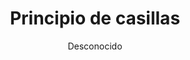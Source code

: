 ---
title: "Principio de casillas"
year: 2010
thumbnail: "assets/img/Logo-ommgto.png"
topic: "Métodos de ataque de problemas"
file: "assets/pdf/Principio-de-casillas.pdf"
author: "Desconocido"
level: "Básico - Intermedio"
alttext: "Las palomas que volaron por aquí ya encontraron su lugar."
---